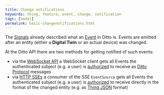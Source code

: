 ```yaml
---
title: Change notifications
keywords: thing, feature, event, change, notification
tags: [model]
permalink: basic-changenotifications.html
---
```


The [Signals](basic-signals.html) already described what an [Event](basic-signals-event.html) in Ditto is. Events are 
emitted after an entity (either a **Digital Twin** or an actual device) was changed.

At the Ditto API there are two methods for getting notified of such events:
* via the [WebSocket API](protocol-bindings-websocket.html) a WebSocket client gets all Events the authenticated subject
  (e.g. a user) is [authorized](basic-auth.html) to receive as [Ditto Protocol](protocol-overview.html) messages
* via [HTTP SSEs](httpapi-sse.html) a consumer of the SSE `EventSource` gets all Events the authenticated subject
  (e.g. a user) is [authorized](basic-auth.html) to receive directly in the format of the changed entity 
  (e.g. as [Thing JSON](basic-thing.html#model-specification) format)
  
